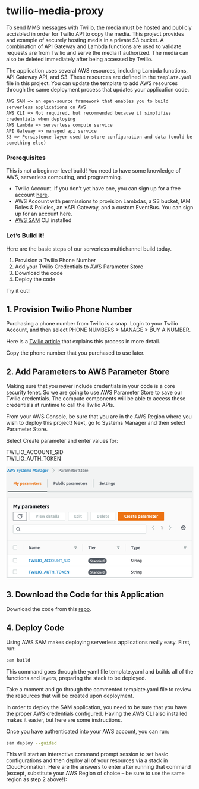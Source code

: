 # twilio-media-proxy

To send MMS messages with Twilio, the media must be hosted and publicly accisbled in order for Twilio API to copy the media. This project provides and example of securely hosting media in a private S3 bucket. A combination of API Gateway and Lambda functions are used to validate requests are from Twilio and serve the media if authorized. The media can also be deleted immediately after being accessed by Twilio.

The application uses several AWS resources, including Lambda functions, API Gateway API, and S3. These resources are defined in the `template.yaml` file in this project. You can update the template to add AWS resources through the same deployment process that updates your application code.

```
AWS SAM => an open-source framework that enables you to build serverless applications on AWS
AWS CLI => Not required, but recommended because it simplifies credentials when deploying
AWS Lambda => serverless compute service
API Gateway => managed api service
S3 => Persistence layer used to store configuration and data (could be something else)
```

### Prerequisites
This is not a beginner level build! You need to have some knowledge of AWS, serverless computing, and programming.

* Twilio Account. If you don’t yet have one, you can sign up for a free account [here](https://twilio.com/signup).
* AWS Account with permissions to provision Lambdas, a S3 bucket, IAM Roles & Policies, an *API Gateway, and a custom EventBus. You can sign up for an account here.
* [AWS SAM](https://docs.aws.amazon.com/serverless-application-model/latest/developerguide/serverless-sam-cli-install.html) CLI installed


### Let’s Build it!
Here are the basic steps of our serverless multichannel build today.
1. Provision a Twilio Phone Number
1. Add your Twilio Credentials to AWS Parameter Store
1. Download the code
1. Deploy the code

Try it out!

## 1. Provision Twilio Phone Number

Purchasing a phone number from Twilio is a snap. Login to your Twilio Account, and then select PHONE NUMBERS > MANAGE > BUY A NUMBER.

Here is a [Twilio article](https://support.twilio.com/hc/en-us/articles/223183168-Buying-a-toll-free-number-with-Twilio?_ga=2.254142280.1582717002.1654519910-422144059.1641824484&_gac=1.50072532.1653485065.CjwKCAjwp7eUBhBeEiwAZbHwkQlxAYEQEulfZGfKgnJczPdWIWjNpATrCsny3qHRazu8ePvVuqnAAxoChpsQAvD_BwE) that explains this process in more detail.

Copy the phone number that you purchased to use later.

## 2. Add Parameters to AWS Parameter Store
Making sure that you never include credentials in your code is a core security tenet. So we are going to use AWS Parameter Store to save our Twilio credentials. The compute components will be able to access these credentials at runtime to call the Twilio APIs.

From your AWS Console, be sure that you are in the AWS Region where you wish to deploy this project! Next, go to Systems Manager and then select Parameter Store.

Select Create parameter and enter values for:

TWILIO_ACCOUNT_SID\
TWILIO_AUTH_TOKEN

![AWS Parameter Store](/screenshots/aws-param-store.png?raw=true "AWS Parameter Store")


## 3. Download the Code for this Application
Download the code from this [repo](https://github.com/bdm1981/twilio-media-proxy).

## 4. Deploy Code
Using AWS SAM makes deploying serverless applications really easy. First, run:

```bash
sam build
``` 
This command goes through the yaml file template.yaml and builds all of the functions and layers, preparing the stack to be deployed.

Take a moment and go through the commented template.yaml file to review the resources that will be created upon deployment.

In order to deploy the SAM application, you need to be sure that you have the proper AWS credentials configured. Having the AWS CLI also installed makes it easier, but here are some instructions.

Once you have authenticated into your AWS account, you can run:
```bash
sam deploy --guided
```
This will start an interactive command prompt session to set basic configurations and then deploy all of your resources via a stack in CloudFormation. Here are the answers to enter after running that command (except, substitute your AWS Region of choice – be sure to use the same region as step 2 above!):